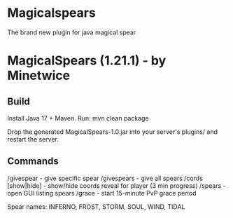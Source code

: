 # Magicalspears
The brand new plugin for java magical spear
# MagicalSpears (1.21.1) - by Minetwice

## Build
Install Java 17 + Maven.
Run:
    mvn clean package

Drop the generated MagicalSpears-1.0.jar into your server's plugins/ and restart the server.

## Commands
/givespear <player> <spearname>  - give specific spear
/givespears <player>             - give all spears
/cords <player> [show|hide]      - show/hide coords reveal for player (3 min progress)
/spears                          - open GUI listing spears
/grace                           - start 15-minute PvP grace period

Spear names: INFERNO, FROST, STORM, SOUL, WIND, TIDAL
